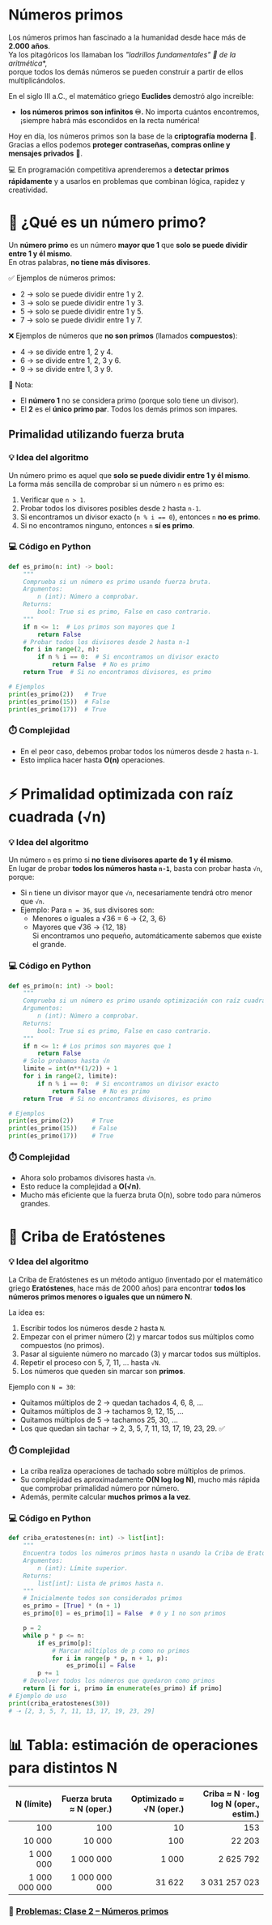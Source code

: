 # Números primos

Los números primos han fascinado a la humanidad desde hace más de **2.000 años**.  
Ya los pitagóricos los llamaban los *"ladrillos fundamentales" 🧱 de la aritmética**,  
porque todos los demás números se pueden construir a partir de ellos multiplicándolos.  

En el siglo III a.C., el matemático griego **Euclides** demostró algo increíble:  
- **los números primos son infinitos ♾️.**  No importa cuántos encontremos, ¡siempre habrá más escondidos en la recta numérica!  

Hoy en día, los números primos son la base de la **criptografía moderna** 🔐. Gracias a ellos podemos **proteger contraseñas, compras online y mensajes privados** 📲.  

💻 En programación competitiva aprenderemos a **detectar primos rápidamente** y a usarlos en problemas que combinan lógica, rapidez y creatividad.

# 🔎 ¿Qué es un número primo?  

Un **número primo** es un número **mayor que 1** que **solo se puede dividir entre 1 y él mismo**.  
En otras palabras, **no tiene más divisores**.  

✅ Ejemplos de números primos:  
- 2 → solo se puede dividir entre 1 y 2.  
- 3 → solo se puede dividir entre 1 y 3.  
- 5 → solo se puede dividir entre 1 y 5.  
- 7 → solo se puede dividir entre 1 y 7.  

❌ Ejemplos de números que **no son primos** (llamados **compuestos**):  
- 4 → se divide entre 1, 2 y 4.  
- 6 → se divide entre 1, 2, 3 y 6.  
- 9 → se divide entre 1, 3 y 9.  

📌 Nota:  
- El **número 1** no se considera primo (porque solo tiene un divisor).  
- El **2** es el **único primo par**. Todos los demás primos son impares.  

## Primalidad utilizando fuerza bruta

### 💡 Idea del algoritmo
Un número primo es aquel que **solo se puede dividir entre 1 y él mismo**.  
La forma más sencilla de comprobar si un número `n` es primo es:  
1. Verificar que `n > 1`.  
2. Probar todos los divisores posibles desde `2` hasta `n-1`.  
3. Si encontramos un divisor exacto (`n % i == 0`), entonces `n` **no es primo**.  
4. Si no encontramos ninguno, entonces `n` **sí es primo**.  

### 💻 Código en Python
```python
def es_primo(n: int) -> bool:
    """
    Comprueba si un número es primo usando fuerza bruta.
    Argumentos:
        n (int): Número a comprobar.
    Returns:
        bool: True si es primo, False en caso contrario.
    """
    if n <= 1:  # Los primos son mayores que 1
        return False
    # Probar todos los divisores desde 2 hasta n-1
    for i in range(2, n):
        if n % i == 0:  # Si encontramos un divisor exacto
            return False  # No es primo
    return True  # Si no encontramos divisores, es primo

# Ejemplos
print(es_primo(2))   # True
print(es_primo(15))  # False
print(es_primo(17))  # True
```

### ⏱️ Complejidad
- En el peor caso, debemos probar todos los números desde `2` hasta `n-1`.  
- Esto implica hacer hasta **O(n)** operaciones.  

# ⚡ Primalidad optimizada con raíz cuadrada (√n)

### 💡 Idea del algoritmo
Un número `n` es primo si **no tiene divisores aparte de 1 y él mismo**.  
En lugar de probar **todos los números hasta `n-1`**, basta con probar hasta `√n`, porque:  

- Si `n` tiene un divisor mayor que `√n`, necesariamente tendrá otro menor que `√n`.  
- Ejemplo: Para `n = 36`, sus divisores son:  
  - Menores o iguales a √36 = 6 → {2, 3, 6}  
  - Mayores que √36 → {12, 18}  
  Si encontramos uno pequeño, automáticamente sabemos que existe el grande.

### 💻 Código en Python
```python
def es_primo(n: int) -> bool:
    """
    Comprueba si un número es primo usando optimización con raíz cuadrada.
    Argumentos:
        n (int): Número a comprobar.
    Returns:
        bool: True si es primo, False en caso contrario.
    """
    if n <= 1: # Los primos son mayores que 1
        return False
    # Solo probamos hasta √n
    limite = int(n**(1/2)) + 1
    for i in range(2, limite):
        if n % i == 0:  # Si encontramos un divisor exacto
            return False  # No es primo
    return True  # Si no encontramos divisores, es primo

# Ejemplos
print(es_primo(2))     # True
print(es_primo(15))    # False
print(es_primo(17))    # True
```

### ⏱️ Complejidad
- Ahora solo probamos divisores hasta `√n`.  
- Esto reduce la complejidad a **O(√n)**.  
- Mucho más eficiente que la fuerza bruta O(n), sobre todo para números grandes.  


# 🧮 Criba de Eratóstenes

### 💡 Idea del algoritmo
La Criba de Eratóstenes es un método antiguo (inventado por el matemático griego **Eratóstenes**, hace más de 2000 años) para encontrar **todos los números primos menores o iguales que un número N**.  

La idea es:  
1. Escribir todos los números desde `2` hasta `N`.  
2. Empezar con el primer número (2) y marcar todos sus múltiplos como compuestos (no primos).  
3. Pasar al siguiente número no marcado (3) y marcar todos sus múltiplos.  
4. Repetir el proceso con 5, 7, 11, … hasta `√N`.  
5. Los números que queden sin marcar son **primos**.  

Ejemplo con `N = 30`:  
- Quitamos múltiplos de 2 → quedan tachados 4, 6, 8, …  
- Quitamos múltiplos de 3 → tachamos 9, 12, 15, …  
- Quitamos múltiplos de 5 → tachamos 25, 30, …  
- Los que quedan sin tachar → 2, 3, 5, 7, 11, 13, 17, 19, 23, 29. ✅  

### ⏱️ Complejidad
- La criba realiza operaciones de tachado sobre múltiplos de primos.  
- Su complejidad es aproximadamente **O(N log log N)**, mucho más rápida que comprobar primalidad número por número.  
- Además, permite calcular **muchos primos a la vez**.  

### 💻 Código en Python
```python
def criba_eratostenes(n: int) -> list[int]:
    """
    Encuentra todos los números primos hasta n usando la Criba de Eratóstenes.
    Argumentos:
        n (int): Límite superior.
    Returns:
        list[int]: Lista de primos hasta n.
    """
    # Inicialmente todos son considerados primos
    es_primo = [True] * (n + 1)
    es_primo[0] = es_primo[1] = False  # 0 y 1 no son primos

    p = 2
    while p * p <= n:
        if es_primo[p]:
            # Marcar múltiplos de p como no primos
            for i in range(p * p, n + 1, p):
                es_primo[i] = False
        p += 1
    # Devolver todos los números que quedaron como primos
    return [i for i, primo in enumerate(es_primo) if primo]
# Ejemplo de uso
print(criba_eratostenes(30))
# ➝ [2, 3, 5, 7, 11, 13, 17, 19, 23, 29]
```

# 📊 Tabla: estimación de operaciones para distintos N

| N (límite)        | Fuerza bruta ≈ N (oper.) | Optimizado ≈ √N (oper.) | Criba ≈ N · log log N (oper., estim.) |
|-------------------:|-------------------------:|------------------------:|--------------------------------------:|
| 100                | 100                      | 10                      | 153                                   |
| 10 000             | 10 000                   | 100                     | 22 203                                |
| 1 000 000          | 1 000 000                | 1 000                   | 2 625 792                             |
| 1 000 000 000      | 1 000 000 000            | 31 622                  | 3 031 257 023                         |


### 📝 [Problemas: Clase 2 – Números primos](https://www.hackerrank.com/clase-2-numeros-primos)
